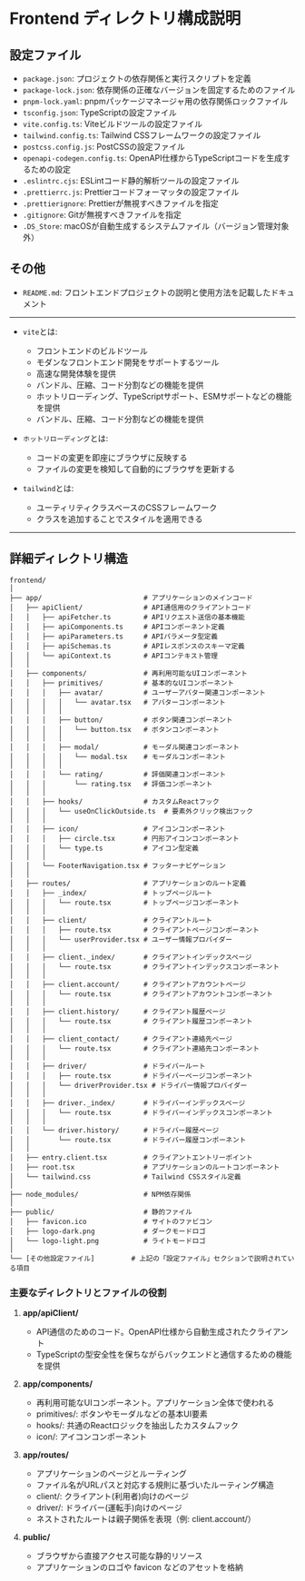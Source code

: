 # Frontend ディレクトリ構成説明

## 設定ファイル
- `package.json`: プロジェクトの依存関係と実行スクリプトを定義
- `package-lock.json`: 依存関係の正確なバージョンを固定するためのファイル
- `pnpm-lock.yaml`: pnpmパッケージマネージャ用の依存関係ロックファイル
- `tsconfig.json`: TypeScriptの設定ファイル
- `vite.config.ts`: Viteビルドツールの設定ファイル
- `tailwind.config.ts`: Tailwind CSSフレームワークの設定ファイル
- `postcss.config.js`: PostCSSの設定ファイル
- `openapi-codegen.config.ts`: OpenAPI仕様からTypeScriptコードを生成するための設定
- `.eslintrc.cjs`: ESLintコード静的解析ツールの設定ファイル
- `.prettierrc.js`: Prettierコードフォーマッタの設定ファイル
- `.prettierignore`: Prettierが無視すべきファイルを指定
- `.gitignore`: Gitが無視すべきファイルを指定
- `.DS_Store`: macOSが自動生成するシステムファイル（バージョン管理対象外）

## その他
- `README.md`: フロントエンドプロジェクトの説明と使用方法を記載したドキュメント

---

- `vite`とは:
    - フロントエンドのビルドツール
    - モダンなフロントエンド開発をサポートするツール
    - 高速な開発体験を提供
    - バンドル、圧縮、コード分割などの機能を提供
    - ホットリローディング、TypeScriptサポート、ESMサポートなどの機能を提供
    - バンドル、圧縮、コード分割などの機能を提供
- `ホットリローディング`とは:
    - コードの変更を即座にブラウザに反映する
    - ファイルの変更を検知して自動的にブラウザを更新する

- `tailwind`とは:
    - ユーティリティクラスベースのCSSフレームワーク
    - クラスを追加することでスタイルを適用できる

---

## 詳細ディレクトリ構造

```
frontend/
│
├── app/                         # アプリケーションのメインコード
│   ├── apiClient/               # API通信用のクライアントコード
│   │   ├── apiFetcher.ts        # APIリクエスト送信の基本機能
│   │   ├── apiComponents.ts     # APIコンポーネント定義
│   │   ├── apiParameters.ts     # APIパラメータ型定義
│   │   ├── apiSchemas.ts        # APIレスポンスのスキーマ定義
│   │   └── apiContext.ts        # APIコンテキスト管理
│   │
│   ├── components/              # 再利用可能なUIコンポーネント
│   │   ├── primitives/          # 基本的なUIコンポーネント
│   │   │   ├── avatar/          # ユーザーアバター関連コンポーネント
│   │   │   │   └── avatar.tsx   # アバターコンポーネント
│   │   │   │
│   │   │   ├── button/          # ボタン関連コンポーネント
│   │   │   │   └── button.tsx   # ボタンコンポーネント
│   │   │   │
│   │   │   ├── modal/           # モーダル関連コンポーネント
│   │   │   │   └── modal.tsx    # モーダルコンポーネント
│   │   │   │
│   │   │   └── rating/          # 評価関連コンポーネント
│   │   │       └── rating.tsx   # 評価コンポーネント
│   │   │
│   │   ├── hooks/               # カスタムReactフック
│   │   │   └── useOnClickOutside.ts  # 要素外クリック検出フック
│   │   │
│   │   ├── icon/                # アイコンコンポーネント
│   │   │   ├── circle.tsx       # 円形アイコンコンポーネント
│   │   │   └── type.ts          # アイコン型定義
│   │   │
│   │   └── FooterNavigation.tsx # フッターナビゲーション
│   │
│   ├── routes/                  # アプリケーションのルート定義
│   │   ├── _index/              # トップページルート
│   │   │   └── route.tsx        # トップページコンポーネント
│   │   │
│   │   ├── client/              # クライアントルート
│   │   │   ├── route.tsx        # クライアントページコンポーネント
│   │   │   └── userProvider.tsx # ユーザー情報プロバイダー
│   │   │
│   │   ├── client._index/       # クライアントインデックスページ
│   │   │   └── route.tsx        # クライアントインデックスコンポーネント
│   │   │
│   │   ├── client.account/      # クライアントアカウントページ
│   │   │   └── route.tsx        # クライアントアカウントコンポーネント
│   │   │
│   │   ├── client.history/      # クライアント履歴ページ
│   │   │   └── route.tsx        # クライアント履歴コンポーネント
│   │   │
│   │   ├── client_contact/      # クライアント連絡先ページ
│   │   │   └── route.tsx        # クライアント連絡先コンポーネント
│   │   │
│   │   ├── driver/              # ドライバールート
│   │   │   ├── route.tsx        # ドライバーページコンポーネント
│   │   │   └── driverProvider.tsx # ドライバー情報プロバイダー
│   │   │
│   │   ├── driver._index/       # ドライバーインデックスページ
│   │   │   └── route.tsx        # ドライバーインデックスコンポーネント
│   │   │
│   │   └── driver.history/      # ドライバー履歴ページ
│   │       └── route.tsx        # ドライバー履歴コンポーネント
│   │
│   ├── entry.client.tsx         # クライアントエントリーポイント
│   ├── root.tsx                 # アプリケーションのルートコンポーネント
│   └── tailwind.css             # Tailwind CSSスタイル定義
│
├── node_modules/                # NPM依存関係
│
├── public/                      # 静的ファイル
│   ├── favicon.ico              # サイトのファビコン
│   ├── logo-dark.png            # ダークモードロゴ
│   └── logo-light.png           # ライトモードロゴ
│
└── [その他設定ファイル]         # 上記の「設定ファイル」セクションで説明されている項目
```

### 主要なディレクトリとファイルの役割

1. **app/apiClient/**
   - API通信のためのコード。OpenAPI仕様から自動生成されたクライアント
   - TypeScriptの型安全性を保ちながらバックエンドと通信するための機能を提供

2. **app/components/**
   - 再利用可能なUIコンポーネント。アプリケーション全体で使われる
   - primitives/: ボタンやモーダルなどの基本UI要素
   - hooks/: 共通のReactロジックを抽出したカスタムフック
   - icon/: アイコンコンポーネント

3. **app/routes/**
   - アプリケーションのページとルーティング
   - ファイル名がURLパスと対応する規則に基づいたルーティング構造
   - client/: クライアント(利用者)向けのページ
   - driver/: ドライバー(運転手)向けのページ
   - ネストされたルートは親子関係を表現（例: client.account/）

4. **public/**
   - ブラウザから直接アクセス可能な静的リソース
   - アプリケーションのロゴや favicon などのアセットを格納
